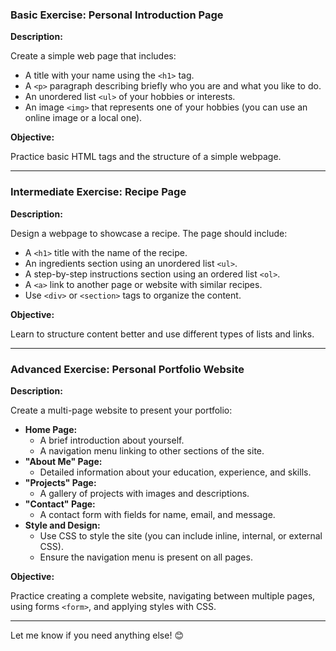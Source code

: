 

### **Basic Exercise: Personal Introduction Page**

**Description:**

Create a simple web page that includes:

- A title with your name using the `<h1>` tag.
- A `<p>` paragraph describing briefly who you are and what you like to do.
- An unordered list `<ul>` of your hobbies or interests.
- An image `<img>` that represents one of your hobbies (you can use an online image or a local one).

**Objective:**

Practice basic HTML tags and the structure of a simple webpage.

---

### **Intermediate Exercise: Recipe Page**

**Description:**

Design a webpage to showcase a recipe. The page should include:

- A `<h1>` title with the name of the recipe.
- An ingredients section using an unordered list `<ul>`.
- A step-by-step instructions section using an ordered list `<ol>`.
- A `<a>` link to another page or website with similar recipes.
- Use `<div>` or `<section>` tags to organize the content.

**Objective:**

Learn to structure content better and use different types of lists and links.

---

### **Advanced Exercise: Personal Portfolio Website**

**Description:**

Create a multi-page website to present your portfolio:

- **Home Page:**
  - A brief introduction about yourself.
  - A navigation menu linking to other sections of the site.
- **"About Me" Page:**
  - Detailed information about your education, experience, and skills.
- **"Projects" Page:**
  - A gallery of projects with images and descriptions.
- **"Contact" Page:**
  - A contact form with fields for name, email, and message.
- **Style and Design:**
  - Use CSS to style the site (you can include inline, internal, or external CSS).
  - Ensure the navigation menu is present on all pages.

**Objective:**

Practice creating a complete website, navigating between multiple pages, using forms `<form>`, and applying styles with CSS.

---

Let me know if you need anything else! 😊
